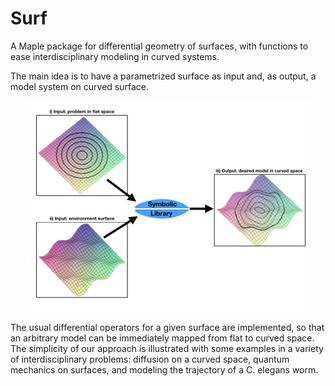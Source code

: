 # Surf   
A Maple package for differential geometry of surfaces, with functions to ease interdisciplinary modeling in curved systems. 

The main idea is to have a parametrized surface as input and, as output, a model  system  on  curved  surface. 

<p align="center">  <img src="https://github.com/marcelopiropo/Surf/blob/master/img01surf.001.jpeg" width="450"> 
  </p>

The  usual  differential operators  for  a  given  surface are  implemented,  so  that  an  arbitrary  model can  be  immediately  mapped from flat to curved space.  The simplicity of our approach is illustrated with some examples in a variety of interdisciplinary problems:  diffusion on a curved space, quantum mechanics on surfaces, and modeling the trajectory of a C. elegans worm. 


